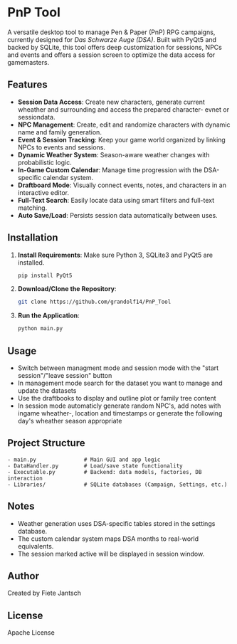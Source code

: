 # PnP Tool 

A versatile desktop tool to manage Pen & Paper (PnP) RPG campaigns, currently designed for *Das Schwarze Auge (DSA)*. Built with PyQt5 and backed by SQLite, this tool offers deep customization for sessions, NPCs and events and offers a session screen to optimize the data access for gamemasters.

## Features

- **Session Data Access**: Create new characters, generate current wheather and surrounding and access the prepared character- evnet or sessiondata.
- **NPC Management**: Create, edit and randomize characters with dynamic name and family generation.
- **Event & Session Tracking**: Keep your game world organized by linking NPCs to events and sessions.
- **Dynamic Weather System**: Season-aware weather changes with probabilistic logic.
- **In-Game Custom Calendar**: Manage time progression with the DSA-specific calendar system.
- **Draftboard Mode**: Visually connect events, notes, and characters in an interactive editor.
- **Full-Text Search**: Easily locate data using smart filters and full-text matching.
- **Auto Save/Load**: Persists session data automatically between uses.

## Installation

1. **Install Requirements**:
   Make sure Python 3, SQLite3 and PyQt5 are installed.

   ```bash
   pip install PyQt5
   ```

2. **Download/Clone the Repository**:
   ```bash
   git clone https://github.com/grandolf14/PnP_Tool
   ```

3. **Run the Application**:
   ```bash
   python main.py
   ```
## Usage
- Switch between managment mode and session mode with the "start session"/"leave session" button
- In management mode search for the dataset you want to manage and update the datasets
- Use the draftbooks to display and outline plot or family tree content
- In session mode automaticly generate random NPC's, add notes with ingame wheather-, location and timestamps or generate the following day's wheather season appropriate

## Project Structure

```
- main.py               # Main GUI and app logic
- DataHandler.py        # Load/save state functionality
- Executable.py         # Backend: data models, factories, DB interaction
- Libraries/            # SQLite databases (Campaign, Settings, etc.)
```


## Notes

- Weather generation uses DSA-specific tables stored in the settings database.
- The custom calendar system maps DSA months to real-world equivalents.
- The session marked active will be displayed in session window.

## Author

Created by Fiete Jantsch

## License

Apache License

